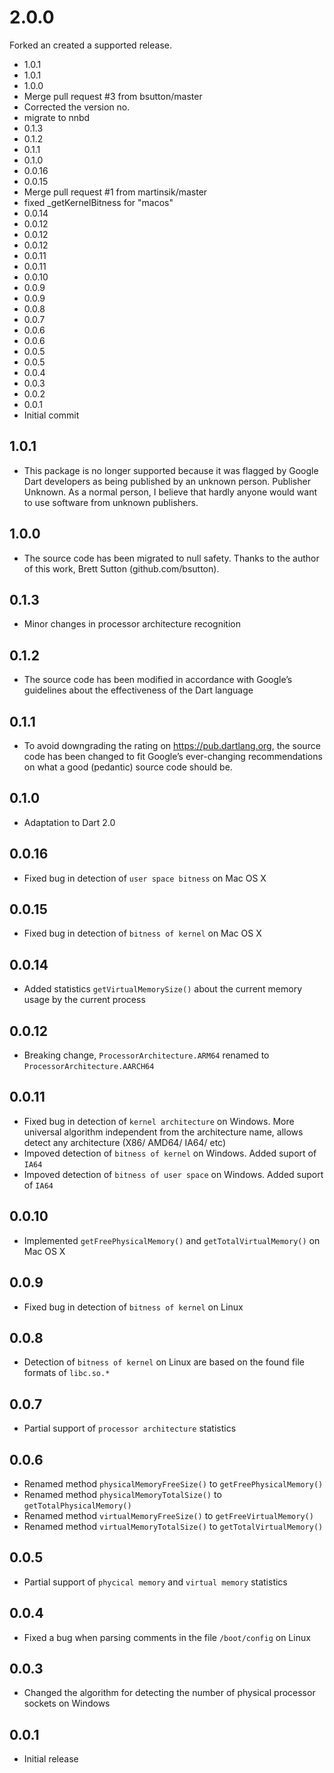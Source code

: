 # 2.0.0
Forked an created a supported release.

- 1.0.1
- 1.0.1
- 1.0.0
- Merge pull request #3 from bsutton/master
- Corrected the version no.
- migrate to nnbd
- 0.1.3
- 0.1.2
- 0.1.1
- 0.1.0
- 0.0.16
- 0.0.15
- Merge pull request #1 from martinsik/master
- fixed _getKernelBitness for "macos"
- 0.0.14
- 0.0.12
- 0.0.12
- 0.0.12
- 0.0.11
- 0.0.11
- 0.0.10
- 0.0.9
- 0.0.9
- 0.0.8
- 0.0.7
- 0.0.6
- 0.0.6
- 0.0.5
- 0.0.5
- 0.0.4
- 0.0.3
- 0.0.2
- 0.0.1
- Initial commit

## 1.0.1

- This package is no longer supported because it was flagged by Google Dart developers as being published by an unknown person. Publisher Unknown. As a normal person, I believe that hardly anyone would want to use software from unknown publishers.

## 1.0.0

- The source code has been migrated to null safety. Thanks to the author of this work, Brett Sutton (github.com/bsutton).

## 0.1.3

- Minor changes in processor architecture recognition

## 0.1.2

- The source code has been modified in accordance with Google’s guidelines about the effectiveness of the Dart language

## 0.1.1

- To avoid downgrading the rating on https://pub.dartlang.org, the source code has been changed to fit Google’s ever-changing recommendations on what a good (pedantic) source code should be.

## 0.1.0

- Adaptation to Dart 2.0

## 0.0.16

- Fixed bug in detection of `user space bitness` on Mac OS X

## 0.0.15

- Fixed bug in detection of `bitness of kernel` on Mac OS X

## 0.0.14

- Added statistics `getVirtualMemorySize()` about the current memory usage by the current process

## 0.0.12

- Breaking change, `ProcessorArchitecture.ARM64` renamed to `ProcessorArchitecture.AARCH64`

## 0.0.11

- Fixed bug in detection of `kernel architecture` on Windows. More universal algorithm independent from the architecture name, allows detect any architecture (X86/ AMD64/ IA64/ etc)
- Impoved detection of `bitness of kernel` on Windows. Added suport of `IA64`
- Impoved detection of `bitness of user space` on Windows. Added suport of `IA64`

## 0.0.10

- Implemented `getFreePhysicalMemory()` and `getTotalVirtualMemory()` on Mac OS X

## 0.0.9

- Fixed bug in detection of `bitness of kernel` on Linux

## 0.0.8

- Detection of `bitness of kernel` on Linux are based on the found file formats of `libc.so.*`

## 0.0.7

- Partial support of `processor architecture` statistics

## 0.0.6

- Renamed method `physicalMemoryFreeSize()` to `getFreePhysicalMemory()`
- Renamed method `physicalMemoryTotalSize()` to `getTotalPhysicalMemory()`
- Renamed method `virtualMemoryFreeSize()` to `getFreeVirtualMemory()`
- Renamed method `virtualMemoryTotalSize()` to `getTotalVirtualMemory()`

## 0.0.5

- Partial support of `phycical memory` and `virtual memory` statistics

## 0.0.4

- Fixed a bug when parsing comments in the file `/boot/config` on Linux

## 0.0.3

- Changed the algorithm for detecting the number of physical processor sockets on Windows

## 0.0.1

- Initial release

